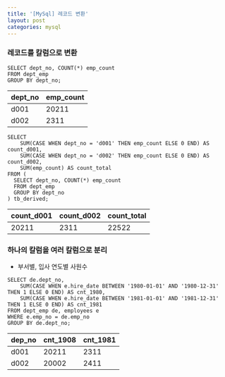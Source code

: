 ```yaml
---
title: '[MySql] 레코드 변환'
layout: post
categories: mysql
---
```


### 레코드를 칼럼으로 변환

```mysql
SELECT dept_no, COUNT(*) emp_count
FROM dept_emp 
GROUP BY dept_no;
```

dept_no | emp_count
:---- | :----
d001 | 20211
d002 | 2311

```mysql
SELECT 
    SUM(CASE WHEN dept_no = 'd001' THEN emp_count ELSE 0 END) AS count_d001,
    SUM(CASE WHEN dept_no = 'd002' THEN emp_count ELSE 0 END) AS count_d002,
    SUM(emp_count) AS count_total
FROM (
  SELECT dept_no, COUNT(*) emp_count
  FROM dept_emp 
  GROUP BY dept_no
) tb_derived;
```

count_d001 | count_d002 | count_total
:---- | :---- | :----
20211 | 2311 | 22522

### 하나의 칼럼을 여러 칼럼으로 분리

- 부서별, 입사 연도별 사원수 

```mysql
SELECT de.dept_no,
    SUM(CASE WHEN e.hire_date BETWEEN '1980-01-01' AND '1980-12-31' THEN 1 ELSE 0 END) AS cnt_1980,
    SUM(CASE WHEN e.hire_date BETWEEN '1981-01-01' AND '1981-12-31' THEN 1 ELSE 0 END) AS cnt_1981
FROM dept_emp de, employees e 
WHERE e.emp_no = de.emp_no
GROUP BY de.dept_no;
```

dep_no | cnt_1908 | cnt_1981
:---- | :---- | :----
d001 | 20211 | 2311
d002 | 20002 | 2411
